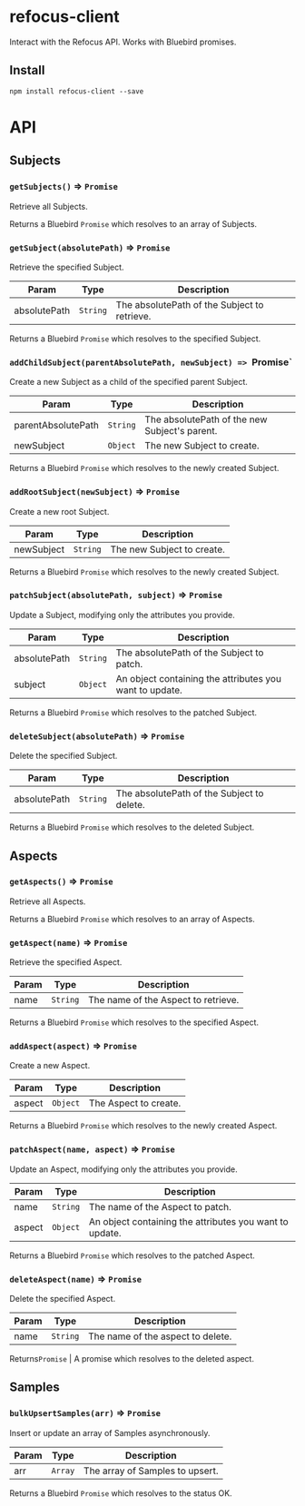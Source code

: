 # refocus-client

Interact with the Refocus API. Works with Bluebird promises.

## Install

`npm install refocus-client --save`

# API

## Subjects

### `getSubjects()` => `Promise`

Retrieve all Subjects.

Returns a Bluebird `Promise` which resolves to an array of Subjects.


### `getSubject(absolutePath)` => `Promise`

Retrieve the specified Subject.

| Param | Type | Description |
| --- | --- | --- |
| absolutePath | `String` | The absolutePath of the Subject to retrieve. |

Returns a Bluebird `Promise` which resolves to the specified Subject.


### `addChildSubject(parentAbsolutePath, newSubject) => `Promise`

Create a new Subject as a child of the specified parent Subject.

| Param | Type | Description |
| --- | --- | --- |
| parentAbsolutePath | `String` | The absolutePath of the new Subject's parent. |
| newSubject | `Object` | The new Subject to create. |

Returns a Bluebird `Promise` which resolves to the newly created Subject.


### `addRootSubject(newSubject)` => `Promise`

Create a new root Subject.

| Param | Type | Description |
| --- | --- | --- |
| newSubject | `String` | The new Subject to create. |

Returns a Bluebird `Promise` which resolves to the newly created Subject.


### `patchSubject(absolutePath, subject)` => `Promise`

Update a Subject, modifying only the attributes you provide.

| Param | Type | Description |
| --- | --- | --- |
| absolutePath | `String` | The absolutePath of the Subject to patch. |
| subject | `Object` | An object containing the attributes you want to update. |

Returns a Bluebird `Promise` which resolves to the patched Subject.


### `deleteSubject(absolutePath)` => `Promise`

Delete the specified Subject.

| Param | Type | Description |
| --- | --- | --- |
| absolutePath | `String` | The absolutePath of the Subject to delete. |

Returns a Bluebird `Promise` which resolves to the deleted Subject.


## Aspects

### `getAspects()` => `Promise`

Retrieve all Aspects.

Returns a Bluebird `Promise` which resolves to an array of Aspects.


### `getAspect(name)` => `Promise`

Retrieve the specified Aspect.

| Param | Type | Description |
| --- | --- | --- |
| name | `String` | The name of the Aspect to retrieve. |

Returns a Bluebird `Promise` which resolves to the specified Aspect.


### `addAspect(aspect)` => `Promise`

Create a new Aspect.

| Param | Type | Description |
| --- | --- | --- |
| aspect | `Object` | The Aspect to create. |

Returns a Bluebird `Promise` which resolves to the newly created Aspect.


### `patchAspect(name, aspect)` => `Promise`

Update an Aspect, modifying only the attributes you provide.

| Param | Type | Description |
| --- | --- | --- |
| name | `String` | The name of the Aspect to patch. |
| aspect | `Object` | An object containing the attributes you want to update. |

Returns a Bluebird `Promise` which resolves to the patched Aspect.


### `deleteAspect(name)` => `Promise`

Delete the specified Aspect.

| Param | Type | Description |
| --- | --- | --- |
| name | `String` | The name of the aspect to delete. |

Returns`Promise` | A promise which resolves to the deleted aspect.


## Samples

### `bulkUpsertSamples(arr)` => `Promise`
Insert or update an array of Samples asynchronously.

| Param | Type | Description |
| --- | --- | --- |
| arr | `Array` | The array of Samples to upsert. |

Returns a Bluebird `Promise` which resolves to the status OK.
